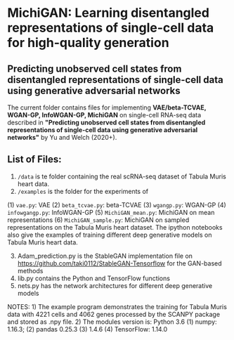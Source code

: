 # MichiGAN: Learning disentangled representations of single-cell data for high-quality generation

## Predicting unobserved cell states from disentangled representations of single-cell data using generative adversarial networks

The current folder contains files for implementing **VAE/beta-TCVAE, WGAN-GP, InfoWGAN-GP, MichiGAN** on single-cell RNA-seq data described in 
**"Predicting unobserved cell states from disentangled representations of single-cell data using generative adversarial networks"** by Yu and Welch (2020+).

## List of Files:

1) `/data` is te folder containing the real scRNA-seq dataset of Tabula Muris heart data. 
2) `/examples` is the folder for the experiments of 

  (1) `vae.py`: VAE
  (2) `beta_tcvae.py`: beta-TCVAE
  (3) `wgangp.py`: WGAN-GP
  (4) `infowgangp.py`: InfoWGAN-GP
  (5) `MichiGAN_mean.py`: MichiGAN on mean representations
  (6) `MichiGAN_sample.py`: MichiGAN on sampled representations
  on the Tabula Muris heart dataset. The ipython notebooks also give the examples of training different deep generative models on Tabula Muris heart data. 

3) Adam_prediction.py is the StableGAN implementation file on https://github.com/taki0112/StableGAN-Tensorflow for the GAN-based methods
4) lib.py contains the Python and TensorFlow functions
3) nets.py has the network architectures for different deep generative models 

NOTES:  1) The example program demonstrates the training for Tabula Muris data with 4221 cells and 4062 genes processed by the SCANPY package and stored as .npy file. 
	   2) The modules version is: Python 3.6
		 (1) numpy: 1.16.3; (2) pandas 0.25.3 (3) 1.4.6
		 (4) TensorFlow: 1.14.0 
